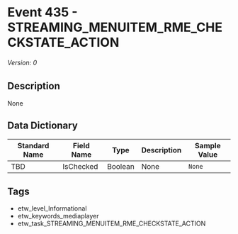 # Event 435 - STREAMING_MENUITEM_RME_CHECKSTATE_ACTION
###### Version: 0

## Description
None

## Data Dictionary
|Standard Name|Field Name|Type|Description|Sample Value|
|---|---|---|---|---|
|TBD|IsChecked|Boolean|None|`None`|

## Tags
* etw_level_Informational
* etw_keywords_mediaplayer
* etw_task_STREAMING_MENUITEM_RME_CHECKSTATE_ACTION